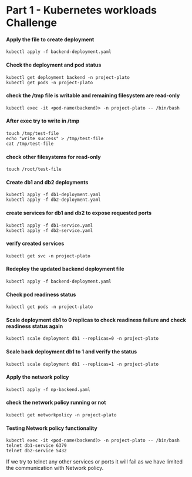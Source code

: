 # Part 1 - Kubernetes workloads Challenge

#### Apply the file to create deployment       
`kubectl apply -f backend-deployment.yaml`

#### Check the deployment and pod status       

```
kubectl get deployment backend -n project-plato
kubectl get pods -n project-plato
```

#### check the /tmp file is writable and remaining filesystem are read-only        
`kubectl exec -it <pod-name(backend)> -n project-plato -- /bin/bash`

#### After exec try to write in /tmp      

```
touch /tmp/test-file
echo "write success" > /tmp/test-file
cat /tmp/test-file
```

#### check other filesystems for read-only        
`touch /root/test-file`

#### Create db1 and db2 deployments        

```
kubectl apply -f db1-deployment.yaml
kubectl apply -f db2-deployment.yaml
```

#### create services for db1 and db2 to expose requested ports        

```
kubectl apply -f db1-service.yaml
kubectl apply -f db2-service.yaml
```
#### verify created services      

`kubectl get svc -n project-plato`

#### Redeploy the updated backend deployment file      
`kubectl apply -f backend-deployment.yaml`

#### Check pod readiness status        
`kubectl get pods -n project-plato`

#### Scale deployment db1 to 0 replicas to check readiness failure and check readiness status again      
`kubectl scale deployment db1 --replicas=0 -n project-plato`

#### Scale back deployment db1 to 1 and verify the status       
`kubectl scale deployment db1 --replicas=1 -n project-plato`

#### Apply the network policy       
`kubectl apply -f np-backend.yaml`

#### check the network policy running or not        
`kubectl get networkpolicy -n project-plato`

#### Testing Network policy functionality      
```
kubectl exec -it <pod-name(backend)> -n project-plato -- /bin/bash
telnet db1-service 6379
telnet db2-service 5432
```
If we try to telnet any other services or ports it will fail as we have limited the communication with Network policy.
